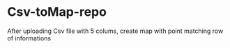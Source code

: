 # Csv-toMap-repo
After uploading Csv file with 5 colums, create map with point matching row of informations
